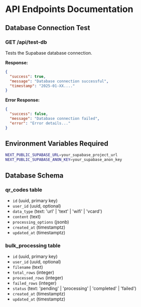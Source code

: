 # API Endpoints Documentation

## Database Connection Test

### GET /api/test-db

Tests the Supabase database connection.

**Response:**
```json
{
  "success": true,
  "message": "Database connection successful",
  "timestamp": "2025-01-XX...."
}
```

**Error Response:**
```json
{
  "success": false,
  "message": "Database connection failed",
  "error": "Error details..."
}
```

## Environment Variables Required

```bash
NEXT_PUBLIC_SUPABASE_URL=your_supabase_project_url
NEXT_PUBLIC_SUPABASE_ANON_KEY=your_supabase_anon_key
```

## Database Schema

### qr_codes table
- `id` (uuid, primary key)
- `user_id` (uuid, optional)
- `data_type` (text: 'url' | 'text' | 'wifi' | 'vcard')
- `content` (text)
- `processing_options` (jsonb)
- `created_at` (timestamptz)
- `updated_at` (timestamptz)

### bulk_processing table
- `id` (uuid, primary key)
- `user_id` (uuid, optional)
- `filename` (text)
- `total_rows` (integer)
- `processed_rows` (integer)
- `failed_rows` (integer)
- `status` (text: 'pending' | 'processing' | 'completed' | 'failed')
- `created_at` (timestamptz)
- `updated_at` (timestamptz)